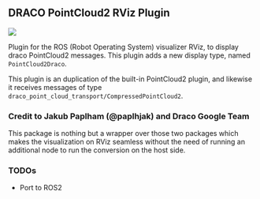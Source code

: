 DRACO PointCloud2 RViz Plugin
------------------------

![](https://www.rootiebot.com/github/draco_point_cloud_rviz_plugin.gif)

Plugin for the ROS (Robot Operating System) visualizer RViz, to display draco PointCloud2 messages.
This plugin adds a new display type, named `PointCloud2Draco`.

This plugin is an duplication of the built-in PointCloud2 plugin, and likewise it receives messages of type `draco_point_cloud_transport/CompressedPointCloud2`.
### Credit to Jakub Paplham (@paplhjak) and Draco Google Team ###

This package is nothing but a wrapper over those two packages which makes the visualization on RViz seamless without the need of running an additional node to run the conversion on the host side.

### TODOs ###
* Port to ROS2
